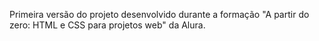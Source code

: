 Primeira versão do projeto desenvolvido durante a formação "A partir do zero: HTML e CSS para projetos web" da Alura.
